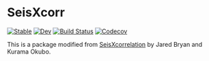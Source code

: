 # SeisXcorr

[![Stable](https://img.shields.io/badge/docs-stable-blue.svg)](https://xtyangpsp.github.io/SeisXcorr.jl/stable)
[![Dev](https://img.shields.io/badge/docs-dev-blue.svg)](https://xtyangpsp.github.io/SeisXcorr.jl/dev)
[![Build Status](https://travis-ci.com/xtyangpsp/SeisXcorr.jl.svg?branch=master)](https://travis-ci.com/xtyangpsp/SeisXcorr.jl)
[![Codecov](https://codecov.io/gh/xtyangpsp/SeisXcorr.jl/branch/master/graph/badge.svg)](https://codecov.io/gh/xtyangpsp/SeisXcorr.jl)

This is a package modified from [SeisXcorrelation](https://github.com/jaredbryan881/SeisXcorrelation.jl.git) by Jared Bryan and Kurama Okubo.
